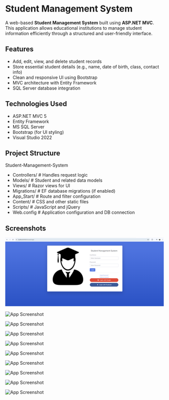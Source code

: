 
# Student Management System

A web-based **Student Management System** built using **ASP.NET MVC**. This application allows educational institutions to manage student information efficiently through a structured and user-friendly interface.


##  Features

- Add, edit, view, and delete student records
- Store essential student details (e.g., name, date of birth, class, contact info)
- Clean and responsive UI using Bootstrap
- MVC architecture with Entity Framework
- SQL Server database integration


## Technologies Used

- ASP.NET MVC 5
- Entity Framework
- MS SQL Server
- Bootstrap (for UI styling)
- Visual Studio 2022


 ## Project Structure
 
 Student-Management-System

- Controllers/ # Handles request logic
- Models/ # Student and related data models
- Views/ # Razor views for UI
- Migrations/ # EF database migrations (if enabled)
- App_Start/ # Route and filter configuration
- Content/ # CSS and other static files
- Scripts/ # JavaScript and jQuery
- Web.config # Application configuration and DB connection
## Screenshots
![App Screenshot](https://github.com/Maidul771/Student-Management-System/blob/cbb5e9a6af497da9e397b36488401bd309faf3c9/Login.png)

![App Screenshot](https://media-hosting.imagekit.io/71f9731bccca49aa/User%20List.png?Expires=1841164728&Key-Pair-Id=K2ZIVPTIP2VGHC&Signature=d4wn41RYSZCxoa-uiwm85VrgDFap1TFqZmNU14XSyeQIT4~FMDwB8WlmsFS-N7qjkhC0aUmjFl~6vYEkeRhHDGtyv3S-oByZJQ95-xGnivDg2-FFUYETuS4ILa2Wz4gLYa639I4anbfpfy~jME6MNM~7rtqd4IQXgTmv9dIYfQhUuYArk7G4Klde4rcCqlBCR~g7p3VepxSvh4cYsJnQAQD6G~xEsfd1Le4BY83biAoq9HSpGmW2jGqAmak4IBcqodacBDIM8WqHqsmpjN~z8ot-t8JlhBX~C-kYmyL-s3C33qn4bct0JbAv1~dOh19A8MBrRXSB-kCejmRkL2DvUw__)

![App Screenshot](https://media-hosting.imagekit.io/2a76c7ccba464466/User%20Create.png?Expires=1841164728&Key-Pair-Id=K2ZIVPTIP2VGHC&Signature=NCJOIMOQOJuupbe5B1evf62HPDA0LpqqWBnqjW9NafWoCd1xLKUSqF8R100BC6JET3pKpCnmhSmkCtuJPHW4P3eEpJfafk2XNGh9mznXA3SFHieBGW6S8Mpsr3f3VZD~1Vl3RqszqLqoQpde0j0m3o~bwuxzzuwwIqZSAcvrNmUbKNIlHKQvKWe5LkWWpJjzP42coiCO5yB7Ov5KBIhI5ZCKP~7IclXxAm62uzdoZLRkPK4OaDIyucvZ2hDYw3EQqC~QNP1QRJs1VXLyIc-MwqURs6Sncih810RN7EoT2~zBpeihQb0wIc8u3QsaIjBMB2LXXNsgz7uaNmUPD9Ol6A__)

![App Screenshot](https://media-hosting.imagekit.io/210d5fc8f61c4ff5/User%20Edit.png?Expires=1841164728&Key-Pair-Id=K2ZIVPTIP2VGHC&Signature=IDXEdLbQR2zN6s7mkZM3eikOzodpMehQW31Lj1EqbObomYJvD2msWhLCVzdJRukjOEgr8SaBux~rjWI545Rm8YRT~qiEnQxJrYnzRx18Jkq6Q14BprfpI7kQh2iF8SRs3afY~ZgiJiA9idiGm3XuRBw2bmjJOPKHMxEiUpYl-mHDANK1ZrH4qsSPnukml6HGYsTE2RbgEgATCfVT~r82-083fFfNdNZ-qEmDcBN~jPBqvlOwXH06zojMXclsdAREFX55oy5cW708gPcou3uFKBYQwsg9wBpd1DduMX3fYY45VEoh2SDvzl2N0oCiaeYylNhydsSYdLKQ5A1vLY-czw__)

![App Screenshot](https://media-hosting.imagekit.io/5338727eb3ba4ae0/User%20Details.png?Expires=1841164728&Key-Pair-Id=K2ZIVPTIP2VGHC&Signature=sxgQ1f6ZJhsRYD1AMNB6n4-YuinMFom0QqB1ew3rV6rnG6Op-ufuzyaV9p12XuZpNbhNLOVrg2tYoWBGvKocYmDy8Ii~rqDzTAmH44iikDJH8mf2p2BVlOwfebughBv5S2nPc24psx1Bw9t1BXIWOAU9ktJmE~EAGuPm~yOd0kXDkwDePsaHgouc9hb9oxTDIvC~MAH0m1SON9t01DFJ8O2B3EWGabzAF9Su04VnPoaXIsMAfCwBAQQP7Zdy4s2xFXLLYZ7FZmbmQzAgMbOrZ88jiV95knp7AXPxGNZvVL2o3EUqC7fBKpeTeQLJymOooaQSdHAdzqgltm81NxI0Iw__)

![App Screenshot](https://media-hosting.imagekit.io/e87ea078576d4684/User%20Delete.png?Expires=1841164728&Key-Pair-Id=K2ZIVPTIP2VGHC&Signature=OKDEWC48rFidIL33AA3igxrwc77kI~ramRgTcxV34ZsAuOLoSl9WVRiP~DUGrsK1fGa9laK5JB7Dszl0q6Lbh0G44OAh85ypmL6xE9BzzGU67HFHN5cWVFssj8AlOS0jOKh7tBJ2y6oVodpd9YH4wuV4b86HoBsJIBlmgmhre3U2XxXghSMrwrLWCvMde26ezjMSgagH-oZKOR64~KD0RjYCdkmTrwV~X29jrM~wUNGQ6bh~wxT4GzB26TH9VdWZ5IXfnWZVDv7ADd650eCKqoRAuMCKlJK2Axeybc1P4-1ykdOGGLNRgtRgz9WA2owr07Ai1sPJZdUuIKNxd2IVKQ__)

![App Screenshot](https://media-hosting.imagekit.io/6bae394310ff4d62/Course%20List.png?Expires=1841164728&Key-Pair-Id=K2ZIVPTIP2VGHC&Signature=eTY~xU2rCYFDAHWYa2jL~DvAtvB1eBQQL~F9Dz7IU4LH3-YZtz1lniz6BBIh2yXlGdeLjlxpFzTt3koiy1XvKx~kbUZQk1SN9BeX4KWH5djweWDAwN6dIFlrMh4pVzusGkF0W5gW1D7mB7BnuRzFJRXDQ2cN3eGbL4xI4U04iJoGr61jmM~OcaKRnBJF9rbVO9ctJUDO8Dto6kc7U23ODAQh9kYjFViTu20H0eK6Dh1teUjhXE56mZa8IhUGZzmqfjuTJ9ijN5nWF8gxas0EORmyuQkN3eS8x48Wa97QGuL4STqOC0dHJzwIic1EZyQhLSEyvUkt~MgRb5STW8FiFw__)

![App Screenshot](https://media-hosting.imagekit.io/7ae3583234e54416/Batch%20List.png?Expires=1841164728&Key-Pair-Id=K2ZIVPTIP2VGHC&Signature=Owlp8KEujwQBqk7yq~iwKFBr4ZIhr7iT0boT~oanGiRoJbGdMpfqp0H7hbpcVHRENSFkDtd8PhBY6QbMg080NnUp65xau-dNfILuBsBdQorqE-zTx1MLVfibA80VlWpP51z1C8bYE~EknLkFWfJOtnthpTUOYfLanScYK7scq~ATmdsiJeBhzeHj0c5rGb6LpNMLN3LZWC2g3GbEg~oIl2EuFJPVTGvQJ0KLyo~mHfb4rU62eaB0iRlbLKynoQulsstOGx9K8ZDCCz5XAGRPMGUW-JoEygyWYDuzqW6AAKZYSv8EfmIVTeeLBHWbZmqihqqVzZClXgoP7cA4LDNJ6Q__)

![App Screenshot](https://media-hosting.imagekit.io/d4a04a7479414106/Registration%20List.png?Expires=1841164728&Key-Pair-Id=K2ZIVPTIP2VGHC&Signature=LJqorwnC1S4-JNPeyWJ1B5ferE1rWlbMvqF6NrpGauYMYXVxFm0~J1CNfsVZFOINFVJLIw2on3IG~7t0vwropUC38Npu01xfaG59JXSgNkx~rymIt-3G5WcU~KqM3Gk9oYnf-GKaLfGVhxbnX03QDclzJTJDzQGqRgILISohvORNavcL5WWyBnYfOzxGUNEF32kGqpsczkeGYfWe44KF8721X5Pn86BYOUWC8IwGiFJbpafrSnVXMdt38hJcY6z2rr32Awc6P3xlW49Jjo~d4zoc9KZwuwO~0xJoMvT06dbvpLF64Qmyz8N~YN-ddQixQaaRroDnkuug--FBzpj5Gw__)

![App Screenshot](https://media-hosting.imagekit.io/23e0bc96d8b8481c/Database.png?Expires=1841164728&Key-Pair-Id=K2ZIVPTIP2VGHC&Signature=uAeZSimVAc9ba4eBHATc1qxvjGvusse9sGRKLZ-sLHdoXXOf-RjRjdm10MfcdfnV8LN8LZH6V7gAbNQg-GuTzfww-28pZ9W1MQKNDS6~169NwyCJzsLvEORBOt9UmnojQyLg5zT-yKdLvrwR1eAFXtnmvNypqeur2lA6O4lS3wcVoXcw3~qECHaEml4RBYMuYUhLxtcyqYDmS280YD5xxl68Of~p1qjxJBNlHReHmhWWFkYdWmFhfB8r4YWZv8NKWwKco4CQIAIh8CbyTDOC6zgOFqJFb1OfGjCQOcCbrfSKgY8p2mBS9E-YATtLCb8W0o9EgMtA7uAHMR30ClU9TQ__)
